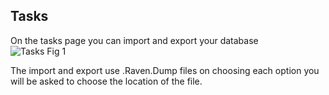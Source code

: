 ## Tasks
On the tasks page you can import and export your database  
![Tasks Fig 1](/Work/docs/docs/studio/Images/Tasks1.PNG)

The import and export use .Raven.Dump files on choosing each option you will be asked to choose the location of the file.